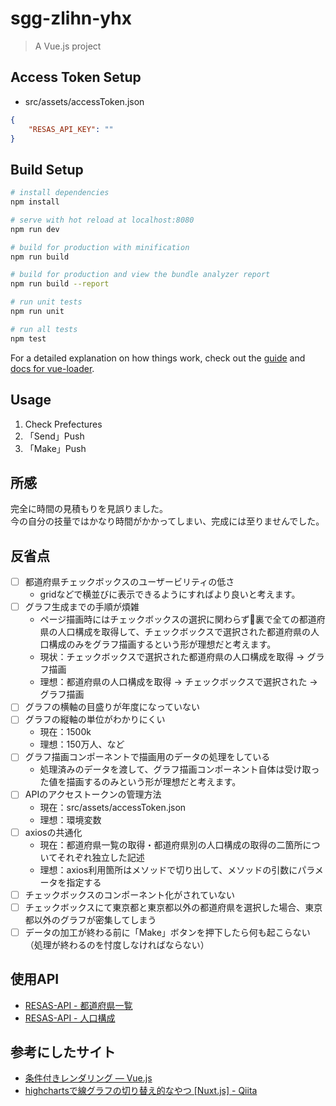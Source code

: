 # sgg-zlihn-yhx

> A Vue.js project
  
## Access Token Setup  
  
- src/assets/accessToken.json  
  
```json
{
    "RESAS_API_KEY": ""
}
```
  
## Build Setup

``` bash
# install dependencies
npm install

# serve with hot reload at localhost:8080
npm run dev

# build for production with minification
npm run build

# build for production and view the bundle analyzer report
npm run build --report

# run unit tests
npm run unit

# run all tests
npm test
```

For a detailed explanation on how things work, check out the [guide](http://vuejs-templates.github.io/webpack/) and [docs for vue-loader](http://vuejs.github.io/vue-loader).
  
## Usage  
1. Check Prefectures  
2. 「Send」Push  
3. 「Make」Push  
  
## 所感  
完全に時間の見積もりを見誤りました。  
今の自分の技量ではかなり時間がかかってしまい、完成には至りませんでした。  
  
## 反省点  
  
- [ ] 都道府県チェックボックスのユーザービリティの低さ  
    - gridなどで横並びに表示できるようにすればより良いと考えます。  
- [ ] グラフ生成までの手順が煩雑  
    - ページ描画時にはチェックボックスの選択に関わらず裏で全ての都道府県の人口構成を取得して、チェックボックスで選択された都道府県の人口構成のみをグラフ描画するという形が理想だと考えます。  
    - 現状：チェックボックスで選択された都道府県の人口構成を取得 → グラフ描画  
    - 理想：都道府県の人口構成を取得 → チェックボックスで選択された → グラフ描画  
- [ ] グラフの横軸の目盛りが年度になっていない  
- [ ] グラフの縦軸の単位がわかりにくい
    - 現在：1500k  
    - 理想：150万人、など  
- [ ] グラフ描画コンポーネントで描画用のデータの処理をしている  
    - 処理済みのデータを渡して、グラフ描画コンポーネント自体は受け取った値を描画するのみという形が理想だと考えます。  
- [ ] APIのアクセストークンの管理方法  
    - 現在：src/assets/accessToken.json  
    - 理想：環境変数  
- [ ] axiosの共通化  
    - 現在：都道府県一覧の取得・都道府県別の人口構成の取得の二箇所についてそれぞれ独立した記述  
    - 理想：axios利用箇所はメソッドで切り出して、メソッドの引数にパラメータを指定する  
- [ ] チェックボックスのコンポーネント化がされていない  
- [ ] チェックボックスにて東京都と東京都以外の都道府県を選択した場合、東京都以外のグラフが密集してしまう  
- [ ] データの加工が終わる前に「Make」ボタンを押下したら何も起こらない（処理が終わるのを忖度しなければならない）  
  
## 使用API  
- [RESAS-API - 都道府県一覧](https://opendata.resas-portal.go.jp/docs/api/v1/prefectures.html)  
- [RESAS-API - 人口構成](https://opendata.resas-portal.go.jp/docs/api/v1/population/composition/perYear.html)  
  
## 参考にしたサイト  
- [条件付きレンダリング — Vue.js](https://jp.vuejs.org/v2/guide/conditional.html)  
- [highchartsで線グラフの切り替え的なやつ [Nuxt.js] - Qiita](https://qiita.com/sendaiharu1/items/270035192bed03b243c8)  
  